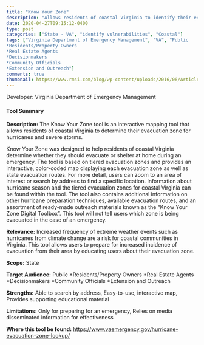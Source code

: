 ```yaml
---
title: "Know Your Zone"
description: "Allows residents of coastal Virginia to identify their evacuation zone in preparation for severe weather conditions during annual hurricane season"
date: 2020-04-27T09:15:12-0400
type: post
categories: ["State - VA", "identify vulnerabilities", "Coastal"]
tags: ["Virginia Department of Emergency Management", "VA", "Public
*Residents/Property Owners
*Real Estate Agents
*Decisionmakers
*Community Officials
*Extension and Outreach"]
comments: true
thumbnail: https://www.rmsi.com/blog/wp-content/uploads/2016/06/Article-04.jpg
---
```

Developer: Virginia Department of Emergency Management

#### Tool Summary
**Description:** The Know Your Zone tool is an interactive mapping tool that allows residents of coastal Virginia to determine their evacuation zone for hurricanes and severe storms. 

Know Your Zone was designed to help residents of coastal Virginia determine whether they should evacuate or shelter at home during an emergency. The tool is based on tiered evacuation zones and provides an interactive, color-coded map displaying each evacuation zone as well as state evacuation routes. For more detail, users can zoom to an area of interest or search by address to find a specific location. Information about hurricane season and the tiered evacuation zones for coastal Virginia can be found within the tool. The tool also contains additional information on other hurricane preparation techniques, available evacuation routes, and an assortment of ready-made outreach materials known as the “Know Your Zone Digital Toolbox”. This tool will not tell users which zone is being evacuated in the case of an emergency.

**Relevance:** Increased frequency of extreme weather events such as hurricanes from climate change are a risk for coastal communities in Virginia. This tool allows users to prepare for increased incidence of evacuation from their area by educating users about their evacuation zone.

**Scope:** State

**Target Audience:** Public
*Residents/Property Owners
*Real Estate Agents
*Decisionmakers
*Community Officials
*Extension and Outreach

**Strengths:** Able to search by address, Easy-to-use, interactive map, Provides supporting educational material

**Limitations:** Only for preparing for an emergency, Relies on media disseminated information for effectiveness

**Where this tool be found:** https://www.vaemergency.gov/hurricane-evacuation-zone-lookup/
